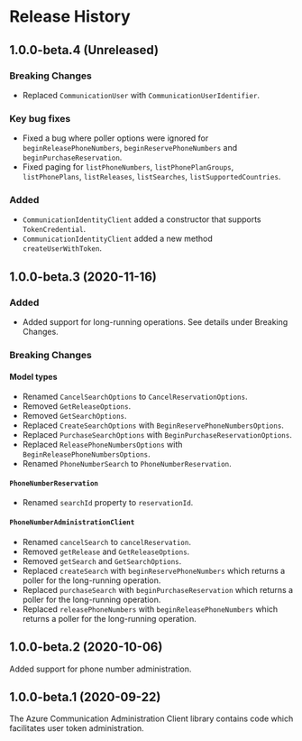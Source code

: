# Release History

## 1.0.0-beta.4 (Unreleased)

### Breaking Changes

- Replaced `CommunicationUser` with `CommunicationUserIdentifier`.

### Key bug fixes

- Fixed a bug where poller options were ignored for `beginReleasePhoneNumbers`, `beginReservePhoneNumbers` and `beginPurchaseReservation`.
- Fixed paging for `listPhoneNumbers`, `listPhonePlanGroups`, `listPhonePlans`, `listReleases`, `listSearches`, `listSupportedCountries`.

### Added

- `CommunicationIdentityClient` added a constructor that supports `TokenCredential`.
- `CommunicationIdentityClient` added a new method `createUserWithToken`.

## 1.0.0-beta.3 (2020-11-16)

### Added

- Added support for long-running operations. See details under Breaking Changes.

### Breaking Changes

#### Model types

- Renamed `CancelSearchOptions` to `CancelReservationOptions`.
- Removed `GetReleaseOptions`.
- Removed `GetSearchOptions`.
- Replaced `CreateSearchOptions` with `BeginReservePhoneNumbersOptions`.
- Replaced `PurchaseSearchOptions` with `BeginPurchaseReservationOptions`.
- Replaced `ReleasePhoneNumbersOptions` with `BeginReleasePhoneNumbersOptions`.
- Renamed `PhoneNumberSearch` to `PhoneNumberReservation`.

#### `PhoneNumberReservation`

- Renamed `searchId` property to `reservationId`.

#### `PhoneNumberAdministrationClient`

- Renamed `cancelSearch` to `cancelReservation`.
- Removed `getRelease` and `GetReleaseOptions`.
- Removed `getSearch` and `GetSearchOptions`.
- Replaced `createSearch` with `beginReservePhoneNumbers` which returns a poller for the long-running operation.
- Replaced `purchaseSearch` with `beginPurchaseReservation` which returns a poller for the long-running operation.
- Replaced `releasePhoneNumbers` with `beginReleasePhoneNumbers` which returns a poller for the long-running operation.

## 1.0.0-beta.2 (2020-10-06)

Added support for phone number administration.

## 1.0.0-beta.1 (2020-09-22)

The Azure Communication Administration Client library contains code which facilitates user token administration.
